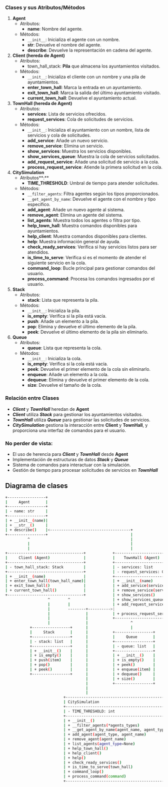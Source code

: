 ### Clases y sus Atributos/Métodos

1. **Agent**
   - Atributos:
     - **name**: Nombre del agente.
   - Métodos:
     - `__init__`: Inicializa el agente con un nombre.
     - __str__: Devuelve el nombre del agente.
     - **describe**: Devuelve la representación en cadena del agente.
2. **Client (hereda de Agent)**
   - Atributos:
     - town_hall_stack: **Pila** que almacena los ayuntamientos visitados.
   - Métodos:
     - `__init__`: Inicializa el cliente con un nombre y una pila de ayuntamientos.
     - **enter_town_hall**: Marca la entrada en un ayuntamiento.
     - **exit_town_hall**: Marca la salida del último ayuntamiento visitado.
     - **current_town_hall**: Devuelve el ayuntamiento actual.
3. **TownHall (hereda de Agent)**
   - Atributos:
     - **services**: Lista de servicios ofrecidos.
     - **request_services**: Cola de solicitudes de servicios.
   - Métodos:
     - `__init__`: Inicializa el ayuntamiento con un nombre, lista de servicios y cola de solicitudes.
     - **add_service**: Añade un nuevo servicio.
     - **remove_service**: Elimina un servicio.
     - **show_services**: Muestra los servicios disponibles.
     - **show_services_queue**: Muestra la cola de servicios solicitados.
     - **add_request_service**: Añade una solicitud de servicio a la cola.
     - **process_request_service**: Atiende la primera solicitud en la cola.
4. **CitySimulation**
   - Atributos**:**
     - **TIME_THRESHOLD**: Umbral de tiempo para atender solicitudes.
   - Métodos:
     - `__filter_agents`: Filtra agentes según los tipos proporcionados.
     - `__get_agent_by_name`: Devuelve el agente con el nombre y tipo específico.
     - **add_agent**: Añade un nuevo agente al sistema.
     - **remove_agent**: Elimina un agente del sistema.
     - **list_agents**: Muestra todos los agentes o filtra por tipo.
     - **help_town_hall**: Muestra comandos disponibles para ayuntamientos.
     - **help_client**: Muestra comandos disponibles para clientes.
     - **help**: Muestra información general de ayuda.
     - **check_ready_services**: Verifica si hay servicios listos para ser atendidos.
     - **is_time_to_serve**: Verifica si es el momento de atender el siguiente servicio en la cola.
     - **command_loop**: Bucle principal para gestionar comandos del usuario.
     - **process_command**: Procesa los comandos ingresados por el usuario.
5. **Stack**
   - Atributos:
     - **stack**: Lista que representa la pila.
   - Métodos:
     - `__init__`: Inicializa la pila.
     - **is_empty**: Verifica si la pila está vacía.
     - **push**: Añade un elemento a la pila.
     - **pop**: Elimina y devuelve el último elemento de la pila.
     - **peek**: Devuelve el último elemento de la pila sin eliminarlo.
6. **Queue**
   - Atributos:
     - **queue**: Lista que representa la cola.
   - Métodos:
     - `__init__`: Inicializa la cola.
     - **is_empty**: Verifica si la cola está vacía.
     - **peek**: Devuelve el primer elemento de la cola sin eliminarlo.
     - **enqueue**: Añade un elemento a la cola.
     - **dequeue**: Elimina y devuelve el primer elemento de la cola.
     - **size**: Devuelve el tamaño de la cola.

### Relación entre Clases

- ***Client*** y ***TownHall*** heredan de **Agent**
- ***Client*** utiliza ***Stack*** para gestionar los ayuntamientos visitados.
- ***TownHall*** utiliza ***Queue*** para gestionar las solicitudes de servicios.
- ***CitySimulation*** gestiona la interacción entre **Client** y **TownHall**, y proporciona una interfaz de comandos para el usuario.

### No perder de vista:

- El uso de herencia para ***Client*** y ***TownHall*** desde **Agent**
- Implementación de estructuras de datos ***Stack*** y ***Queue***
- Sistema de comandos para interactuar con la simulación.
- Gestión de tiempo para procesar solicitudes de servicios en ***TownHall***



## Diagrama de clases

```bash
+-----------------+
|     Agent       |
+-----------------+
| - name: str     |
+-----------------+
| + __init__(name)|
| + __str__()     |
| + describe()    |<------------------------------------+
+-----------------+                                     |
          ^                                             |
          |                                             |
          |                                             |
+----------------------------------+            +-------------------------------------+
|     Client (Agent)               |            |    TownHall (Agent)                 |
+----------------------------------+            +-------------------------------------+
| - town_hall_stack: Stack         |            | - services: list                    |
+----------------------------------+            | - request_services: Queue           |
| + __init__(name)                 |            +-------------------------------------+
| + enter_town_hall(town_hall_name)|            | + __init__(name)                    |
| + exit_town_hall()               |            | + add_service(service_name)         |
| + current_town_hall()            |            | + remove_service(service_name)      |
+----------------------------------+            | + show_services()                   | 
                   ^        ^                   | + show_services_queue()             |
                   |        |                   | + add_request_service(client_name,  | 
                   |        --------+---------->|                      service_name)  |   
                   |                |           | + process_request_service()         |
                   |                |           +-------------------------------------+
                   |                |                   ^
           +-----------------+      |                   |
           |     Stack       |      |           +-----------------+
           +-----------------+      |           |     Queue       |
           | - stack: list   |      |           +-----------------+
           +-----------------+      |           | - queue: list   |
           | + __init__()    |      |           +-----------------+
           | + is_empty()    |      |           | + __init__()    |
           | + push(item)    |      |           | + is_empty()    |
           | + pop()         |      |           | + peek()        |
           | + peek()        |      |           | + enqueue(item) |
           +-----------------+      |           | + dequeue()     | 
                                    |           | + size()        |                   
                                    |           +-----------------+ 
                                    |
                                    |
                          +-----------------------------------------------+
                          | CitySimulation                                |
                          +-----------------------------------------------+
                          | - TIME_THRESHOLD: int                         |
                          +-----------------------------------------------+
                          | + __init__()                                  |
                          | + __filter_agents(*agents_types)              |
                          | + __get_agent_by_name(agent_name, agent_type) |
                          | + add_agent(agent_type, agent_name)           |
                          | + remove_agent(agent_name)                    |
                          | + list_agents(agent_type=None)                |
                          | + help_town_hall()                            |
                          | + help_client()                               |
                          | + help()                                      |
                          | + check_ready_services()                      |
                          | + is_time_to_serve(town_hall)                 |
                          | + command_loop()                              |
                          | + process_command(command)                    |
                          +-----------------------------------------------+
         
```

